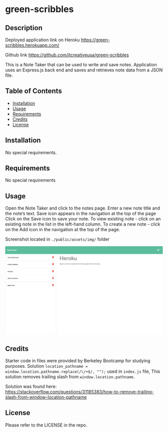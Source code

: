 # green-scribbles

## Description

Deployed application link on Heroku
https://green-scribbles.herokuapp.com/

Github link
https://github.com/itcreativeusa/green-scribbles

This is a Note Taker that can be used to write and save notes. Application uses an Express.js back end and saves and retrieves note data from a JSON file.


## Table of Contents 

- [Installation](#installation)
- [Usage](#usage)
- [Requirements](#requirements)
- [Credits](#credits)
- [License](#license)

## Installation

No special requirements. 
 
## Requirements

No special requirements

## Usage

Open the Note Taker and click to the notes page. Enter a new note title and the note’s text.
Save icon appears in the navigation at the top of the page
Click on the Save icon to save your note. To view existing note - click on an existing note in the list in the left-hand column. To create a new note - click on the Add icon in the navigation at the top of the page.
 
Screenshot located in `./public/assets/img/` folder

![green-scribbles](./public/assets/img/screenshot.png)

## Credits
Starter code in files were provided by Berkeley Bootcamp for studying purposes.
Solution `location_pathname = window.location.pathname.replace(/\/+$/, "");` used in `index.js` file,
This solution removes trailing slash from `window.location.pathname`.

Solution was found here:
https://stackoverflow.com/questions/31185383/how-to-remove-trailing-slash-from-window-location-pathname

## License

Please refer to the LICENSE in the repo.